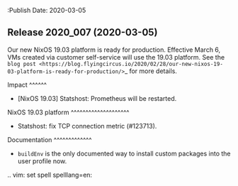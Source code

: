 :Publish Date: 2020-03-05

Release 2020_007 (2020-03-05)
-----------------------------

Our new NixOS 19.03 platform is ready for production.
Effective March 6, VMs created via customer self-service will use the 19.03 platform.
See the `blog post <https://blog.flyingcircus.io/2020/02/28/our-new-nixos-19-03-platform-is-ready-for-production/>`_ for more details.


Impact
^^^^^^

* [NixOS 19.03] Statshost: Prometheus will be restarted.


NixOS 19.03 platform
^^^^^^^^^^^^^^^^^^^^

* Statshost: fix TCP connection metric (#123713).


Documentation
^^^^^^^^^^^^^

* `buildEnv` is the only documented way to install custom packages into the user
  profile now.


.. vim: set spell spelllang=en:
